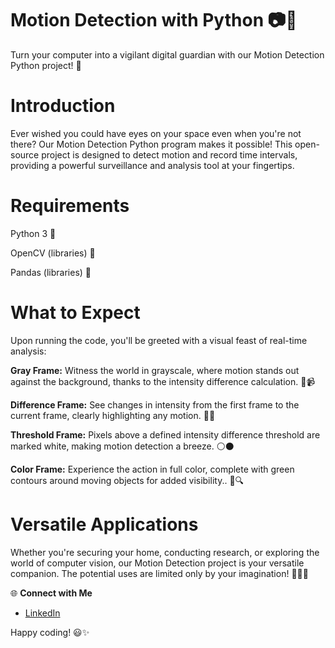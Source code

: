 # Motion Detection with Python 📷🚀
Turn your computer into a vigilant digital guardian with our Motion Detection Python project! 🌟

# Introduction
Ever wished you could have eyes on your space even when you're not there? Our Motion Detection Python program makes it possible! This open-source project is designed to detect motion and record time intervals, providing a powerful surveillance and analysis tool at your fingertips.

# Requirements
Python 3 🐍

OpenCV (libraries) 📸

Pandas (libraries) 🐼

# What to Expect
Upon running the code, you'll be greeted with a visual feast of real-time analysis:

**Gray Frame:** Witness the world in grayscale, where motion stands out against the background, thanks to the intensity difference calculation. 🎨📹

**Difference Frame:** See changes in intensity from the first frame to the current frame, clearly highlighting any motion. 🔄🌆

**Threshold Frame:** Pixels above a defined intensity difference threshold are marked white, making motion detection a breeze. ⚪⚫

**Color Frame:** Experience the action in full color, complete with green contours around moving objects for added visibility.. 🌈🔍

# Versatile Applications
Whether you're securing your home, conducting research, or exploring the world of computer vision, our Motion Detection project is your versatile companion. The potential uses are limited only by your imagination! 🏡🔬🤖

🌐 **Connect with Me**
- [LinkedIn](www.linkedin.com/in/md-azfar-alam)

Happy coding! 😃✨

